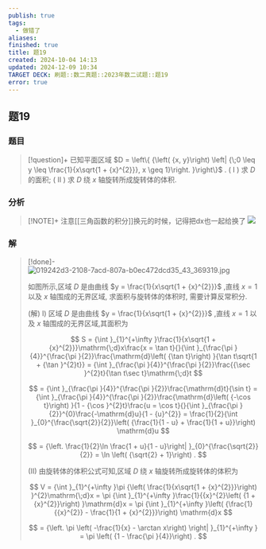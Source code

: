 ```yaml
---
publish: true
tags:
  - 做错了
aliases: 
finished: true
title: 题19
created: 2024-10-04 14:13
updated: 2024-12-09 10:34
TARGET DECK: 刷题::数二真题::2023年数二试题::题19
error: true
---
```

## 题19
### 题目
> [!question]+
> 已知平面区域 $D = \left\{ {\left( {x, y}\right) \left| {\;0 \leq y \leq \frac{1}{x\sqrt{1 + {x}^{2}}}, x \geq 1}\right. }\right\}$ .
> ( I ) 求 $D$ 的面积;
> ( II ) 求 $D$ 绕 $x$ 轴旋转所成旋转体的体积.
### 分析
> [!NOTE]+
> 注意[[三角函数的积分]]换元的时候，记得把dx也一起给换了
> ![](https://img.hwenyi.live/202412091833710.webp)
### 解
> [!done]-
> ![019242d3-2108-7acd-807a-b0ec472dcd35_43_369319.jpg](https://img.hwenyi.live/202409302037338.webp)
> 
> 如图所示,区域 $D$ 是由曲线 $y = \frac{1}{x\sqrt{1 + {x}^{2}}}$ ,直线 $x = 1$ 以及 $x$ 轴围成的无界区域, 求面积与旋转体的体积时, 需要计算反常积分.
> 
> (解) I) 区域 $D$ 是由曲线 $y = \frac{1}{x\sqrt{1 + {x}^{2}}}$ ,直线 $x = 1$ 以及 $x$ 轴围成的无界区域,其面积为
> 
> $$
> S = {\int }_{1}^{+\infty }\frac{1}{x\sqrt{1 + {x}^{2}}}\mathrm{\;d}x\frac{x = \tan t}{}{\int }_{\frac{\pi }{4}}^{\frac{\pi }{2}}\frac{\mathrm{d}\left( {\tan t}\right) }{\tan t\sqrt{1 + {\tan }^{2}t}} = {\int }_{\frac{\pi }{4}}^{\frac{\pi }{2}}\frac{{\sec }^{2}t}{\tan t\sec t}\mathrm{\;d}t
> $$
> 
> $$
> = {\int }_{\frac{\pi }{4}}^{\frac{\pi }{2}}\frac{\mathrm{d}t}{\sin t} = {\int }_{\frac{\pi }{4}}^{\frac{\pi }{2}}\frac{\mathrm{d}\left( {-\cos t}\right) }{1 - {\cos }^{2}t}\frac{u = \cos t}{}{\int }_{\frac{\pi }{2}}^{0}\frac{-\mathrm{d}u}{1 - {u}^{2}} = \frac{1}{2}{\int }_{0}^{\frac{\sqrt{2}}{2}}\left( {\frac{1}{1 - u} + \frac{1}{1 + u}}\right) \mathrm{d}u
> $$
> 
> $$
> = {\left. \frac{1}{2}\ln \frac{1 + u}{1 - u}\right| }_{0}^{\frac{\sqrt{2}}{2}} = \ln \left( {\sqrt{2} + 1}\right) .
> $$
> 
> (II) 由旋转体的体积公式可知,区域 $D$ 绕 $x$ 轴旋转所成旋转体的体积为
> 
> $$
> V = {\int }_{1}^{+\infty }\pi {\left( \frac{1}{x\sqrt{1 + {x}^{2}}}\right) }^{2}\mathrm{\;d}x = \pi {\int }_{1}^{+\infty }\frac{1}{{x}^{2}\left( {1 + {x}^{2}}\right) }\mathrm{d}x = \pi {\int }_{1}^{+\infty }\left( {\frac{1}{{x}^{2}} - \frac{1}{1 + {x}^{2}}}\right) \mathrm{d}x
> $$
> 
> $$
> = {\left. \pi \left( -\frac{1}{x} - \arctan x\right) \right| }_{1}^{+\infty } = \pi \left( {1 - \frac{\pi }{4}}\right) .
> $$